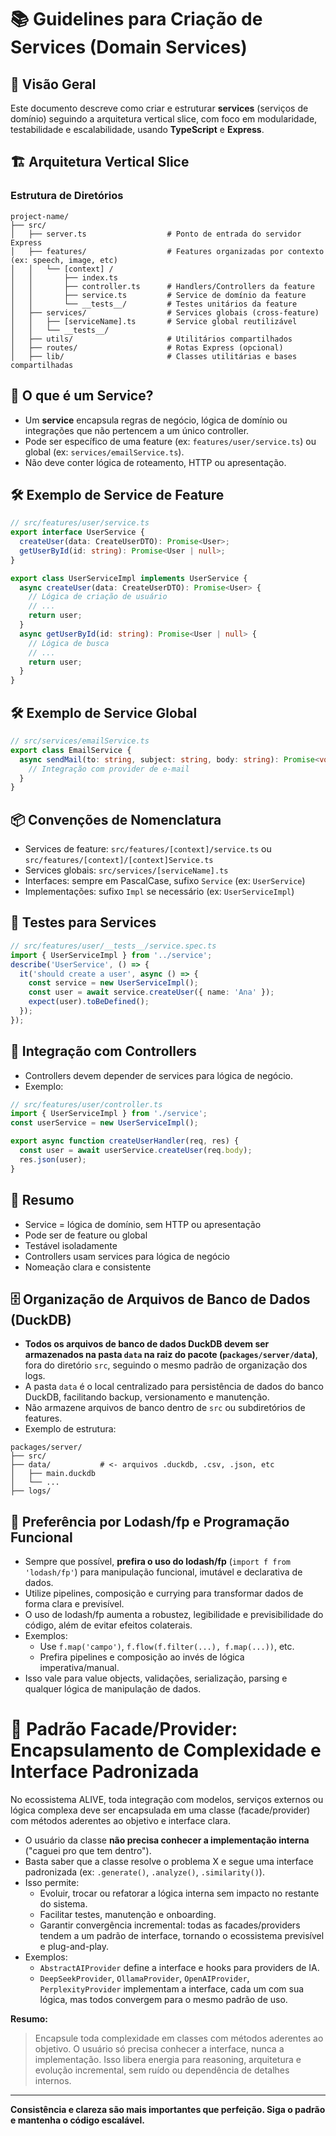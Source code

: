 # 📚 Guidelines para Criação de Services (Domain Services)

## 🎯 Visão Geral

Este documento descreve como criar e estruturar **services** (serviços de domínio) seguindo a arquitetura vertical slice, com foco em modularidade, testabilidade e escalabilidade, usando **TypeScript** e **Express**.

## 🏗️ Arquitetura Vertical Slice

### Estrutura de Diretórios

```plaintext
project-name/
├── src/
│   ├── server.ts                  # Ponto de entrada do servidor Express
│   ├── features/                  # Features organizadas por contexto (ex: speech, image, etc)
│   │   └── [context] /
│   │       ├── index.ts
│   │       ├── controller.ts      # Handlers/Controllers da feature
│   │       ├── service.ts         # Service de domínio da feature
│   │       └── __tests__/         # Testes unitários da feature
│   ├── services/                  # Services globais (cross-feature)
│   │   ├── [serviceName].ts       # Service global reutilizável
│   │   └── __tests__/
│   ├── utils/                     # Utilitários compartilhados
│   ├── routes/                    # Rotas Express (opcional)
│   ├── lib/                       # Classes utilitárias e bases compartilhadas
```

## 🔌 O que é um Service?

- Um **service** encapsula regras de negócio, lógica de domínio ou integrações que não pertencem a um único controller.
- Pode ser específico de uma feature (ex: `features/user/service.ts`) ou global (ex: `services/emailService.ts`).
- Não deve conter lógica de roteamento, HTTP ou apresentação.

## 🛠️ Exemplo de Service de Feature

```typescript
// src/features/user/service.ts
export interface UserService {
  createUser(data: CreateUserDTO): Promise<User>;
  getUserById(id: string): Promise<User | null>;
}

export class UserServiceImpl implements UserService {
  async createUser(data: CreateUserDTO): Promise<User> {
    // Lógica de criação de usuário
    // ...
    return user;
  }
  async getUserById(id: string): Promise<User | null> {
    // Lógica de busca
    // ...
    return user;
  }
}
```

## 🛠️ Exemplo de Service Global

```typescript
// src/services/emailService.ts
export class EmailService {
  async sendMail(to: string, subject: string, body: string): Promise<void> {
    // Integração com provider de e-mail
  }
}
```

## 📦 Convenções de Nomenclatura

- Services de feature: `src/features/[context]/service.ts` ou `src/features/[context]/[context]Service.ts`
- Services globais: `src/services/[serviceName].ts`
- Interfaces: sempre em PascalCase, sufixo `Service` (ex: `UserService`)
- Implementações: sufixo `Impl` se necessário (ex: `UserServiceImpl`)

## 🧪 Testes para Services

```typescript
// src/features/user/__tests__/service.spec.ts
import { UserServiceImpl } from '../service';
describe('UserService', () => {
  it('should create a user', async () => {
    const service = new UserServiceImpl();
    const user = await service.createUser({ name: 'Ana' });
    expect(user).toBeDefined();
  });
});
```

## 🔗 Integração com Controllers

- Controllers devem depender de services para lógica de negócio.
- Exemplo:

```typescript
// src/features/user/controller.ts
import { UserServiceImpl } from './service';
const userService = new UserServiceImpl();

export async function createUserHandler(req, res) {
  const user = await userService.createUser(req.body);
  res.json(user);
}
```

## 📑 Resumo

- Service = lógica de domínio, sem HTTP ou apresentação
- Pode ser de feature ou global
- Testável isoladamente
- Controllers usam services para lógica de negócio
- Nomeação clara e consistente

## 🗄️ Organização de Arquivos de Banco de Dados (DuckDB)

- **Todos os arquivos de banco de dados DuckDB devem ser armazenados na pasta `data` na raiz do pacote (`packages/server/data`)**, fora do diretório `src`, seguindo o mesmo padrão de organização dos logs.
- A pasta `data` é o local centralizado para persistência de dados do banco DuckDB, facilitando backup, versionamento e manutenção.
- Não armazene arquivos de banco dentro de `src` ou subdiretórios de features.
- Exemplo de estrutura:

```plaintext
packages/server/
├── src/
├── data/           # <- arquivos .duckdb, .csv, .json, etc
│   ├── main.duckdb
│   └── ...
├── logs/
```

## 🧩 Preferência por Lodash/fp e Programação Funcional

- Sempre que possível, **prefira o uso do lodash/fp** (`import f from 'lodash/fp'`) para manipulação funcional, imutável e declarativa de dados.
- Utilize pipelines, composição e currying para transformar dados de forma clara e previsível.
- O uso de lodash/fp aumenta a robustez, legibilidade e previsibilidade do código, além de evitar efeitos colaterais.
- Exemplos:
  - Use `f.map('campo')`, `f.flow(f.filter(...), f.map(...))`, etc.
  - Prefira pipelines e composição ao invés de lógica imperativa/manual.
- Isso vale para value objects, validações, serialização, parsing e qualquer lógica de manipulação de dados.

# 🧩 Padrão Facade/Provider: Encapsulamento de Complexidade e Interface Padronizada

No ecossistema ALIVE, toda integração com modelos, serviços externos ou lógica complexa deve ser encapsulada em uma classe (facade/provider) com métodos aderentes ao objetivo e interface clara.

- O usuário da classe **não precisa conhecer a implementação interna** ("caguei pro que tem dentro").
- Basta saber que a classe resolve o problema X e segue uma interface padronizada (ex: `.generate()`, `.analyze()`, `.similarity()`).
- Isso permite:
  - Evoluir, trocar ou refatorar a lógica interna sem impacto no restante do sistema.
  - Facilitar testes, manutenção e onboarding.
  - Garantir convergência incremental: todas as facades/providers tendem a um padrão de interface, tornando o ecossistema previsível e plug-and-play.
- Exemplos:
  - `AbstractAIProvider` define a interface e hooks para providers de IA.
  - `DeepSeekProvider`, `OllamaProvider`, `OpenAIProvider`, `PerplexityProvider` implementam a interface, cada um com sua lógica, mas todos convergem para o mesmo padrão de uso.

**Resumo:**
> Encapsule toda complexidade em classes com métodos aderentes ao objetivo. O usuário só precisa conhecer a interface, nunca a implementação. Isso libera energia para reasoning, arquitetura e evolução incremental, sem ruído ou dependência de detalhes internos.

---

**Consistência e clareza são mais importantes que perfeição. Siga o padrão e mantenha o código escalável.**
